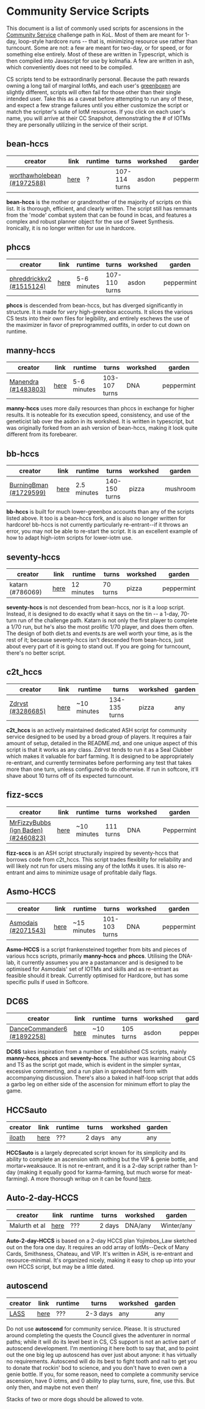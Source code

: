 # Community Service Scripts

This document is a list of commonly used scripts for ascensions in the [Community Service](https://kol.coldfront.net/thekolwiki/index.php/Community_Service) challenge path in KoL. Most of them are meant for 1-day, loop-style hardcore runs -- that is, minimizing resource use rather than turncount. Some are not: a few are meant for two-day, or for speed, or for something else entirely. Most of these are written in Typescript, which is then compiled into Javascript for use by kolmafia. A few are written in ash, which conveniently does not need to be compiled.

CS scripts tend to be extraordinarily personal. Because the path rewards owning a long tail of marginal IotMs, and each user's [greenboxen](http://cheesellc.com/kol/profile.php?u=captain%20scotch) are slightly different, scripts will often fail for those other than their single intended user. Take this as a caveat before attempting to run any of these, and expect a few strange failures until you either customize the script or match the scripter's suite of IotM resources. If you click on each user's name, you will arrive at their CC Snapshot, demonstrating the # of IOTMs they are personally utilizing in the service of their script. 

## bean-hccs

| creator | link | runtime | turns | workshed | garden |
|---------|------|---------|-------|----------|--------|
| [worthawholebean (#1972588)](https://www.cheesellc.com/kol/profile.php?u=worthawholebean) | [here](https://github.com/phulin/bean-hccs) | ? | 107-114 turns | asdon | peppermint |

**bean-hccs** is the mother or grandmother of the majority of scripts on this list. It is thorough, efficient, and clearly written.  The script still has remnants from the 'mode' combat system that can be found in bcas, and features a complex and robust planner object for the use of Sweet Synthesis. Ironically, it is no longer written for use in hardcore.

## phccs

| creator | link | runtime | turns | workshed | garden |
|---------|------|---------|-------|----------|--------|
| [phreddrickkv2 (#1515124)](https://www.cheesellc.com/kol/profile.php?u=phreddrickkv2) | [here](https://github.com/horrible-little-slime/phccs) | 5-6 minutes | 107-110 turns | asdon | peppermint |

**phccs** is descended from bean-hccs, but has diverged significantly in structure. It is made for _very_ high-greenbox accounts. It slices the various CS tests into their own files for legibility, and entirely eschews the use of the maximizer in favor of preprogrammed outfits, in order to cut down on runtime.

## manny-hccs

| creator | link | runtime | turns | workshed | garden |
|---------|------|---------|-------|----------|--------|
| [Manendra (#1483803)](https://www.cheesellc.com/kol/profile.php?u=manendra) | [here](https://github.com/lewismd13/manny-hccs) | 5-6 minutes | 103-107 turns | DNA | peppermint |

**manny-hccs** uses more daily resources than phccs in exchange for higher results. It is noteable for its execution speed, consistency, and use of the geneticist lab over the asdon in its workshed. It is written in typescript, but was originally forked from an ash version of bean-hccs, making it look quite different from its forebearer.

## bb-hccs

| creator | link | runtime | turns | workshed | garden |
|---------|------|---------|-------|----------|--------|
| [BurningBman (#1729599)](https://www.cheesellc.com/kol/profile.php?u=burningbman) | [here](https://github.com/burningbman/bb-hccs) | 2.5 minutes | 140-150 turns | pizza | mushroom |

**bb-hccs** is built for much lower-greenbox accounts than any of the scripts listed above. It too is a bean-hccs fork, and is also no longer written for hardcore! bb-hccs is not currently particularly re-entrant--if it throws an error, you may not be able to re-start the script. It is an excellent example of how to adapt high-iotm scripts for lower-iotm use.

## seventy-hccs

| creator | link | runtime | turns | workshed | garden |
|---------|------|---------|-------|----------|--------|
| katarn (#786069) | [here](https://github.com/s-k-z/seventy-hccs) | 12 minutes | 70 turns | pizza | peppermint |

**seventy-hccs** is not descended from bean-hccs, nor is it a loop script. Instead, it is designed to do exactly what it says on the tin -- a 1-day, 70-turn run of the challenge path. Katarn is not only the first player to complete a 1/70 run, but he's also the most prolific 1/70 player, and does them often. The design of both diet.ts and events.ts are well worth your time, as is the rest of it; because seventy-hccs isn't descended from bean-hccs, just about every part of it is going to stand out. If you are going for turncount, there's no better script.

## c2t_hccs

| creator | link | runtime | turns | workshed | garden |
|---------|------|---------|-------|----------|--------|
| [Zdrvst (#3286685)](https://www.cheesellc.com/kol/profile.php?u=Zdrvst) | [here](https://github.com/c2talon/c2t_hccs) | ~10 minutes | 134-135 turns | pizza | any |

**c2t_hccs** is an actively maintained dedicated ASH script for community service designed to be used by a broad group of players. It requires a fair amount of setup, detailed in the README.md, and one unique aspect of this script is that it works as any class. Zdrvst tends to run it as a Seal Clubber which makes it valuable for barf farming. It is designed to be appropriately re-entrant, and currently terminates before performing any test that takes more than one turn, unless configured to do otherwise.
If run in softcore, it'll shave about 10 turns off of its expected turncount.

## fizz-sccs

| creator | link | runtime | turns | workshed | garden |
|---------|------|---------|-------|----------|--------|
| [MrFizzyBubbs (ign Baden) (#2460823)](https://cheesellc.com/kol/profile.php?u=Baden) | [here](https://github.com/MrFizzyBubbs/fizz-sccs) | ~10 minutes | 111 turns | DNA | Peppermint |

**fizz-sccs** is an ASH script structurally inspired by seventy-hccs that borrows code from c2t_hccs. This script trades flexiblity for reliability and will likely not run for users missing any of the IotMs it uses. It is also re-entrant and aims to minimize usage of profitable daily flags.

## Asmo-HCCS

| creator | link | runtime | turns | workshed | garden |
|---------|------|---------|-------|----------|--------|
| [Asmodais (#2071543)](https://www.cheesellc.com/kol/profile.php?u=asmodais) | [here](https://github.com/Tokoeka/asmo_hccs/) | ~15 minutes | 101-103 turns | DNA | peppermint |

**Asmo-HCCS** is a script frankensteined together from bits and pieces of various hccs scripts, primarily **manny-hccs** and **phccs**. Utilising the DNA-lab, it currently assumes you are a pastamancer and is designed to be optimised for Asmodais' set of IOTMs and skills and as re-entrant as feasible should it break. Currently optimised for Hardcore, but has some specific pulls if used in Softcore.

## DC6S

| creator | link | runtime | turns | workshed | garden |
|---------|------|---------|-------|----------|--------|
| [DanceCommander6 (#1892258)](https://www.cheesellc.com/kol/profile.php?u=DanceCommander6) | [here](https://github.com/ktpolanski/dc6s) | ~10 minutes | 105 turns | asdon | peppermint |

**DC6S** takes inspiration from a number of established CS scripts, mainly **manny-hccs**, **phccs** and **seventy-hccs**. The author was learning about CS and TS as the script got made, which is evident in the simpler syntax, excessive commenting, and a run plan in spreadsheet form with accompanying discussion. There's also a baked in half-loop script that adds a garbo leg on either side of the ascension for minimum effort to play the game.

## HCCSauto

| creator | link | runtime | turns | workshed | garden |
|---------|------|---------|-------|----------|--------|
| [iloath](https://www.cheesellc.com/kol/profile.php?u=iloath) | [here](https://gitgud.io/iloath/HCCSauto) | ??? | 2 days | any | any |

**HCCSauto** is a largely deprecated script known for its simplicity and its ability to complete an ascension with nothing but the VIP & genie bottle, and mortar+weaksauce. It is not re-entrant, and it is a 2-day script rather than 1-day (making it equally good for karma-farming, but much worse for meat-farming). A more thorough writup on it can be found [here](https://www.reddit.com/r/kol/wiki/guides/iloath_hccs2).

##  Auto-2-day-HCCS

| creator | link | runtime | turns | workshed | garden |
|---------|------|---------|-------|----------|--------|
| Malurth et al | [here](https://github.com/Malurth/Auto-2-day-HCCS) | ??? | 2 days | DNA/any | Winter/any |

**Auto-2-day-HCCS** is based on a 2-day HCCS plan Yojimbos_Law sketched out on the fora one day. It requires an odd array of IotMs--Deck of Many Cards, Smithsness, Chateau, and VIP. It's written in ASH, is re-entrant and resource-minimal. It's organized nicely, making it easy to chop up into your own HCCS script, but may be a little dated.


## autoscend

| creator | link | runtime | turns | workshed | garden |
|---------|------|---------|-------|----------|--------|
| [LASS](https://github.com/Loathing-Associates-Scripting-Society) | [here](https://github.com/Loathing-Associates-Scripting-Society/autoscend) | ??? | 2-3 days | any | any |

Do not use **autoscend** for community service. Please. It is structured around completing the quests the Council gives the adventurer in normal paths; while it will do its level best in CS, CS support is not an active part of autoscend development. I'm mentioning it here both to say that, and to point out the one big leg up autoscend has over just about anyone: it has virtually no requirements. Autoscend will do its best to fight tooth and nail to get you to donate that rockin' bod to science, and you don't have to even own a genie bottle. If you, for some reason, need to complete a community service ascension, have 0 iotms, and 0 ability to play turns, sure, fine, use this. But only then, and maybe not even then!

Stacks of two or more dogs should be allowed to vote.
